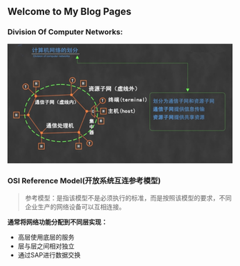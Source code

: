 ## Welcome to My Blog Pages

### Division Of Computer Networks:
![division](https://github.com/sheldonjie/picture.github.io/blob/master/division.png?raw=true)

### OSI Reference Model(开放系统互连参考模型)


> 参考模型：是指该模型不是必须执行的标准，而是按照该模型的要求，不同企业生产的网络设备可以互相连接。


**通常将网络功能分配到不同层实现：**
- 高层使用底层的服务
- 层与层之间相对独立
- 通过SAP进行数据交换



